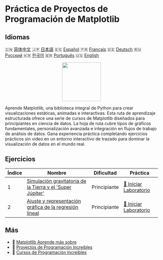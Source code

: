 # Práctica de Proyectos de Programación de Matplotlib

## Idiomas

🇨🇳 [简体中文](README_zh.md) 🇯🇵 [日本語](README_ja.md) 🇪🇸 [Español](README_es.md) 🇫🇷 [Français](README_fr.md) 🇩🇪 [Deutsch](README_de.md) 🇷🇺 [Русский](README_ru.md) 🇰🇷 [한국어](README_ko.md) 🇧🇷 [Português](README_pt.md) 🇺🇸 [English](README.md) 

<div align="center">
<img width="128px" src="https://file.labex.io/path/6PDQ0G40CdCX.png">
</div>

Aprende Matplotlib, una biblioteca integral de Python para crear visualizaciones estáticas, animadas e interactivas. Esta ruta de aprendizaje estructurada ofrece una serie de cursos de Matplotlib diseñados para principiantes en ciencia de datos. La hoja de ruta cubre tipos de gráficos fundamentales, personalización avanzada e integración en flujos de trabajo de análisis de datos. Gana experiencia práctica completando ejercicios prácticos sin video en un entorno interactivo de trazado para dominar la visualización de datos en el mundo real.

## Ejercicios

|   Índice | Nombre                                                                                                                                               | Dificultad   | Práctica                                                                                                          |
|----------|------------------------------------------------------------------------------------------------------------------------------------------------------|--------------|-------------------------------------------------------------------------------------------------------------------|
|        1 | [Simulación gravitatoria de la Tierra y el 'Super Júpiter'](https://labex.io/es/courses/project-gravitational-simulation-of-earth-and-super-jupiter) | Principiante | [🚀 Iniciar Laboratorio](https://labex.io/es/courses/project-gravitational-simulation-of-earth-and-super-jupiter) |
|        2 | [Ajuste y representación gráfica de la regresión lineal](https://labex.io/es/courses/project-linear-regression-fitting-and-plotting)                 | Principiante | [🚀 Iniciar Laboratorio](https://labex.io/es/courses/project-linear-regression-fitting-and-plotting)              |

## Más

- 🔗 [Matplotlib Aprende más sobre](https://labex.io/es/skilltrees/matplotlib)
- 🔗 [Proyectos de Programación Increíbles](https://github.com/labex-labs/awesome-programming-projects)
- 🔗 [Cursos de Programación Increíbles](https://github.com/labex-labs/awesome-programming-courses)

